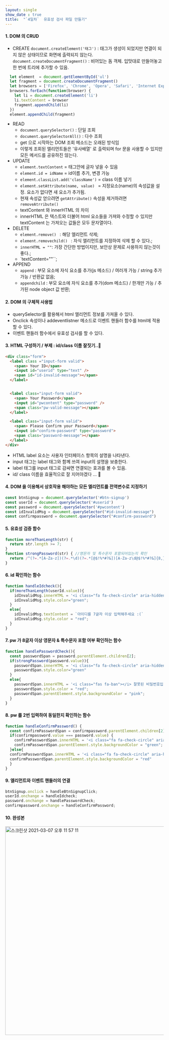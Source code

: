 ```yaml
---
layout: single
show_date : true
title:  "`4일차`  유효성 검사 파일 만들기"
---
```


#### 1. DOM 의 CRUD
  - CREATE
  `document.createElement('태그')` : 태그가 생성이 되었지만 연결이 되지 않은 상태이므로 화면에 출력되지 않는다.
  `document.createDocumentFragment()` : 비어있는 돔 객체. 입맛대로 만들어놓고 한 번에 트리에 추가할 수 있음.

```js
  let element  = document.getElementById('ul') 
  let fragment = document.createDocumentFragment()
  let browsers = ['Firefox', 'Chrome', 'Opera', 'Safari', 'Internet Explorer']
  browsers.forEach(function(browser) {
    let li = document.createElement('li')
    li.textContent = browser
    fragment.appendChild(li)
  })
  element.appendChild(fragment)
```

  - READ
    - `document.querySelector()` : 단일 조회
    - `document.querySelectorAll()` : 다수 조회
    - get 으로 시작하는 DOM  조회 메소드는 오래된 방식임
    - 이렇게 조회된 엘리먼트들은 '유사배열' 로 출력되며 for 문을 사용할 수 있지만 모든 메서드를 공유하진 않는다. 
  - UPDATE
    - `element.textContent` = 태그안에 글자 넣을 수 있음
    - `element.id = idName` = id이름 추가, 변경 가능
    - `element.classList.add('className')` = class 이름 넣기
    - `element.setAttribute(name, value) ` = 지정요소(name)의 속성값을 설정. 요소가 없다면 새 요소가 추가됨.
    -  현재 속성값 얻으려면 `getAttribute()` 속성을 제거하려면 `removeAtrribute()`
    -  textContent 와 innerHTML 의 차이
    -  innerHTML 은 텍스트와 더불어 html 요소들을 가져와 수정할 수 있지만 textContent 는 가져오는 값들은 모두 문자열이다.
  - DELETE
    - `element.remove() ` : 해당 엘리먼트 삭제;
    - `element.removechild() ` : 자식 엘리먼트를 지정하여 삭제 할 수 있다.;
    - `innerHTML = ""`: 가장 간단한 방법이지만, 보안상 문제로 사용하지 않는것이 좋다.;
    - `textContent=""``;
  - APPEND
    - `append` : 부모 요소에 자식 요소를 추가(js 메소드) / 여러개 가능 / string 추가 가능 / 반환값 없음;
    - `appendchild` : 부모 요소에 자식 요소를 추가(dom 메소드) / 한개만 가능 / 추가된 node object 값 반환;


#### 2. DOM 의 구체적 사용법
- querySelector를 활용해서 html 엘리먼트 정보를 가져올 수 있다.
- Onclick 속성이나 addeventlistner 메소드로 이벤트 핸들러 함수를 html에 적용 할 수 있다.
- 이벤트 핸들러 함수에서 유효성 검사를 할 수 있다.


#### 3. HTML 구성하기 / 부제 : id/class 이름 잘짓기..🙊

```html
<div class="form">
  <label class ="input-form valid">
    <span> Your ID</span>
    <input id="userid" type="text" />
    <span id="id-invalid-message"></span>
  </label>


  <label class="input-form valid">
    <span> Your Password</span>
    <input id="pwcontent" type="password" />
    <span class="pw-valid-message"></span>
  </label>

  <label class="input-form valid">
    <span> Please Confirm your Password</span>
    <input id="confirm-password" type="password">
    <span class="password-message"></span>
  </label>
</div>
```

- HTML label 요소는 사용자 인터페이스 항목의 설명을 나타낸다.
- input 태그는 label 태그와 함꼐 쓰여 input의 설명을 보충한다.
- label 태그를 input 태그로 감싸면 연결되는 효과를 볼 수 있음.
- id/ class 이름을 효율적으로 잘 지어야겠다 ... 🙉

#### 4. DOM  을 이용해서 상호작용 해야하는 모든 엘리먼트를 전역변수로 지정하기
```js
const btnSignup = document.querySelector('#btn-signup')
const userId = document.querySelector('#userid')
const password = document.querySelector('#pwcontent')
const idInvalidMsg = document.querySelector("#id-invalid-message")
const confirmpassword = document.querySelector("#confirm-password")
```

#### 5. 유효성 검증 함수
```js
function moreThanLength(str) {
  return str.length >= 7; 
}
function strongPassword(str) { //영문자 및 특수문자 포함되어있는지 확인
  return /^(?=.*[A-Za-z])(?=.*\d)(?=.*[@$!%*#?&])[A-Za-z\d@$!%*#?&]{8,}$/.test(str);
}
```

#### 6. id 확인하는 함수
```js
function handleIdcheck(){
  if(moreThanLength(userId.value)){
    idInvalidMsg.innerHTML = '<i class="fa fa-check-circle" aria-hidden="true"></i>유효한 아이디입니다:)';
    idInvalidMsg.style.color="green";
  }
  else{
    idInvalidMsg.textContent = `아이디를 7글자 이상 입력해주세요 :(`
    idInvalidMsg.style.color = "red";
  }
}
```

#### 7. pw 가 8글자 이상 영문자 & 특수문자 포함 여부 확인하는 함수
```js
function handlePasswordCheck(){
  const passwordSpan = password.parentElement.children[2];
  if(strongPassword(password.value)){
    passwordSpan.innerHTML = '<i class="fa fa-check-circle" aria-hidden="true"></i>유효한 비밀번호 입니다 :)';
    passwordSpan.style.color="green"
  }
  else{
    passwordSpan.innerHTML = '<i class="fas fa-ban"></i> 잘못된 비밀번호입니다:(';
    passwordSpan.style.color = "red";
    passwordSpan.parentElement.style.backgroundColor = "pink";
  }
}
```

#### 8. pw 를 2번 입력하여 동일한지 확인하는 함수
```js
function handleConfirmPassword() {
  const confirmPasswordSpan = confirmpassword.parentElement.children[2];
  if(confirmpassword.value === password.value) {
    confirmPasswordSpan.innerHTML = '<i class="fa fa-check-circle" aria-hidden="true"></i>동일한 비밀번호 입니다 :)'
    confirmPasswordSpan.parentElement.style.backgroundColor = "green";
  }else{
  confirmPasswordSpan.innerHTML = '<i class="fa fa-check-circle" aria-hidden="true"></i>비밀번호가 같지 않습니다 :('
  confirmPasswordSpan.parentElement.style.backgroundColor = "red"
  }
}
```

#### 9. 엘리먼트와 이벤트 핸들러의 연결
```js
btnSignup.onclick = handleBtnSignupClick;
userId.onchange = handleIdcheck;
password.onchange = handlePasswordCheck;
confirmpassword.onchange = handleConfirmPassword;
```

#### 10. 완성본
<img width="661" alt="스크린샷 2021-03-07 오후 11 57 11" src="https://user-images.githubusercontent.com/79474304/110244569-aa171100-7fa2-11eb-88b7-cb75159dd660.png">
